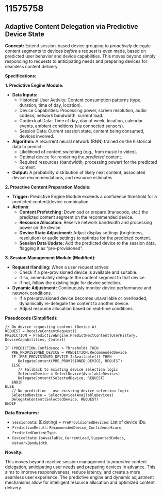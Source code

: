 # 11575758

## Adaptive Content Delegation via Predictive Device State

**Concept:** Extend session-based device grouping to *proactively* delegate content segments to devices *before* a request is even made, based on predicted user behavior and device capabilities. This moves beyond simply responding to requests to anticipating needs and preparing devices for seamless content delivery.

**Specifications:**

**1. Predictive Engine Module:**

*   **Data Inputs:**
    *   Historical User Activity: Content consumption patterns (type, duration, time of day, location).
    *   Device Capabilities: Processing power, screen resolution, audio codecs, network bandwidth, current load.
    *   Contextual Data: Time of day, day of week, location, calendar events, ambient conditions (via connected sensors).
    *   Session Data: Current session state, content being consumed, devices involved.
*   **Algorithm:** A recurrent neural network (RNN) trained on the historical data to predict:
    *   Likelihood of content switching (e.g., from music to video).
    *   Optimal device for rendering the *predicted* content.
    *   Required resources (bandwidth, processing power) for the predicted content.
*   **Output:** A probability distribution of likely next content, associated device recommendations, and resource estimates.

**2. Proactive Content Preparation Module:**

*   **Trigger:** Predictive Engine Module exceeds a confidence threshold for a predicted content/device combination.
*   **Actions:**
    *   **Content Prefetching:** Download or prepare (transcode, etc.) the predicted content segment on the recommended device.
    *   **Resource Allocation:** Reserve network bandwidth and processing power on the device.
    *   **Device State Adjustment:** Adjust display settings (brightness, resolution) or audio settings to optimize for the predicted content.
    *   **Session Data Update:** Add the predicted device to the session data, flagging it as “pre-provisioned”.

**3. Session Management Module (Modified):**

*   **Request Handling:** When a user request arrives:
    *   Check if a pre-provisioned device is available and suitable.
    *   If so, immediately delegate the content segment to that device.
    *   If not, follow the existing logic for device selection.
*   **Dynamic Adjustment:** Continuously monitor device performance and network conditions.
    *   If a pre-provisioned device becomes unavailable or overloaded, dynamically re-delegate the content to another device.
    *   Adjust resource allocation based on real-time conditions.

**Pseudocode (Simplified):**

```
// On device requesting content (Device A)
REQUEST = ReceiveContentRequest()
PREDICTION = PredictiveEngine.PredictNextContent(UserHistory, DeviceCapabilities, Context)

IF (PREDICTION.Confidence > Threshold) THEN
   PRE_PROVISIONED_DEVICE = PREDICTION.RecommendedDevice
   IF (PRE_PROVISIONED_DEVICE.IsAvailable()) THEN
      DelegateContent(PRE_PROVISIONED_DEVICE, REQUEST)
   ELSE
      // Fallback to existing device selection logic
      SelectedDevice = SelectDevice(AvailableDevices)
      DelegateContent(SelectedDevice, REQUEST)
   ENDIF
ELSE
   // No prediction - use existing device selection logic
   SelectedDevice = SelectDevice(AvailableDevices)
   DelegateContent(SelectedDevice, REQUEST)
ENDIF
```

**Data Structures:**

*   `SessionData`: (Existing) + `PreProvisionedDevices`: List of device IDs.
*   `PredictionResult`: `RecommendedDevice`, `ConfidenceScore`, `PredictedContentType`.
*   `DeviceState`: `IsAvailable`, `CurrentLoad`, `SupportedCodecs`, `NetworkBandwidth`.

**Novelty:**

This moves beyond reactive session management to *proactive* content delegation, anticipating user needs and preparing devices in advance. This aims to improve responsiveness, reduce latency, and create a more seamless user experience. The predictive engine and dynamic adjustment mechanisms allow for intelligent resource allocation and optimized content delivery.